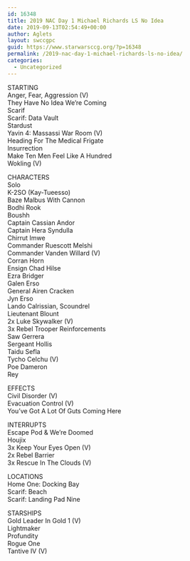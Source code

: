 ```yaml
---
id: 16348
title: 2019 NAC Day 1 Michael Richards LS No Idea
date: 2019-09-13T02:54:49+00:00
author: Aglets
layout: swccgpc
guid: https://www.starwarsccg.org/?p=16348
permalink: /2019-nac-day-1-michael-richards-ls-no-idea/
categories:
  - Uncategorized
---
```

STARTING  
Anger, Fear, Aggression (V)  
They Have No Idea We&#8217;re Coming  
Scarif  
Scarif: Data Vault  
Stardust  
Yavin 4: Massassi War Room (V)  
Heading For The Medical Frigate  
Insurrection  
Make Ten Men Feel Like A Hundred  
Wokling (V)

CHARACTERS  
Solo  
K-2SO (Kay-Tueesso)  
Baze Malbus With Cannon  
Bodhi Rook  
Boushh  
Captain Cassian Andor  
Captain Hera Syndulla  
Chirrut Imwe  
Commander Ruescott Melshi  
Commander Vanden Willard (V)  
Corran Horn  
Ensign Chad Hilse  
Ezra Bridger  
Galen Erso  
General Airen Cracken  
Jyn Erso  
Lando Calrissian, Scoundrel  
Lieutenant Blount  
2x Luke Skywalker (V)  
3x Rebel Trooper Reinforcements  
Saw Gerrera  
Sergeant Hollis  
Taidu Sefla  
Tycho Celchu (V)  
Poe Dameron  
Rey

EFFECTS  
Civil Disorder (V)  
Evacuation Control (V)  
You&#8217;ve Got A Lot Of Guts Coming Here

INTERRUPTS  
Escape Pod & We&#8217;re Doomed  
Houjix  
3x Keep Your Eyes Open (V)  
2x Rebel Barrier  
3x Rescue In The Clouds (V)

LOCATIONS  
Home One: Docking Bay  
Scarif: Beach  
Scarif: Landing Pad Nine

STARSHIPS  
Gold Leader In Gold 1 (V)  
Lightmaker  
Profundity  
Rogue One  
Tantive IV (V)